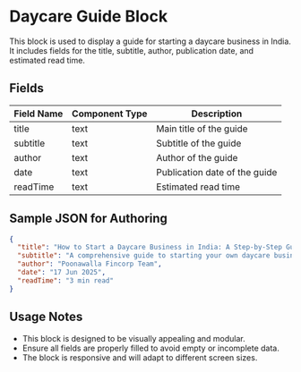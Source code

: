 # Daycare Guide Block

This block is used to display a guide for starting a daycare business in India. It includes fields for the title, subtitle, author, publication date, and estimated read time.

## Fields

| Field Name | Component Type | Description                |
|------------|----------------|----------------------------|
| title      | text           | Main title of the guide    |
| subtitle   | text           | Subtitle of the guide      |
| author     | text           | Author of the guide        |
| date       | text           | Publication date of the guide |
| readTime   | text           | Estimated read time         |

## Sample JSON for Authoring

```json
{
  "title": "How to Start a Daycare Business in India: A Step-by-Step Guide",
  "subtitle": "A comprehensive guide to starting your own daycare business",
  "author": "Poonawalla Fincorp Team",
  "date": "17 Jun 2025",
  "readTime": "3 min read"
}
```

## Usage Notes

- This block is designed to be visually appealing and modular.
- Ensure all fields are properly filled to avoid empty or incomplete data.
- The block is responsive and will adapt to different screen sizes.